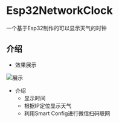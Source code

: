 # Esp32NetworkClock
 一个基于Esp32制作的可以显示天气的时钟

## 介绍

+ 效果展示

![展示](http://m.qpic.cn/psc?/V50YzhJB3S6dtS4ZKyyB0ZkobU1egPqD/45NBuzDIW489QBoVep5mceJRbyPbEyR5B9TsRGRaLyF*pVgruUMxb*4a5Bewc0RMI94VLXDWD5c8AB61LdYA85s6vwEW8pRTkBU4uFIWkok!/b&bo=3ACwAAAAAAADF14!&rf=viewer_4)

 + 介绍
   - 显示时间
   - 根据IP定位显示天气
   - 利用Smart Config进行微信扫码联网
